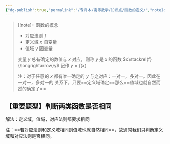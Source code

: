 ```yaml
---
{"dg-publish":true,"permalink":"/专升本/高等数学/知识点/函数的定义/","noteIcon":""}
---
```


> [!note]+ 函数的概念
>- 对应法则 $f$
>- 定义域 $x$ 自变量
>- 值域 $y$ 因变量
>
>变量 $y$ 总有确定的数值与 $x$ 对应，则称 $y$ 是 $x$ 的函数  $x\stackrel{f}{\longrightarrow}y$  记作 $y=f(x)$
>
>注：对于任意的 $x$ 都有唯一确定的 $y$ 与之对应：一对一，多对一。因此在一对一，多对一的 关系下，只要==定义域确定==那么==值域也就自然而然的确定了==
## 【重要题型】判断两类函数是否相同
解法：定义域，值域，对应法则都要求相同 

注：==若对应法则和定义域相同则值域也就自然相同==，故通常我们只判断定义域和对应法则是否相同。
